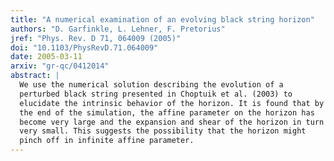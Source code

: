 ```yaml
---
title: "A numerical examination of an evolving black string horizon"
authors: "D. Garfinkle, L. Lehner, F. Pretorius"
jref: "Phys. Rev. D 71, 064009 (2005)"
doi: "10.1103/PhysRevD.71.064009"
date: 2005-03-11
arxiv: "gr-qc/0412014"
abstract: |
  We use the numerical solution describing the evolution of a
  perturbed black string presented in Choptuik et al. (2003) to
  elucidate the intrinsic behavior of the horizon. It is found that by
  the end of the simulation, the affine parameter on the horizon has
  become very large and the expansion and shear of the horizon in turn
  very small. This suggests the possibility that the horizon might
  pinch off in infinite affine parameter.
---
```

